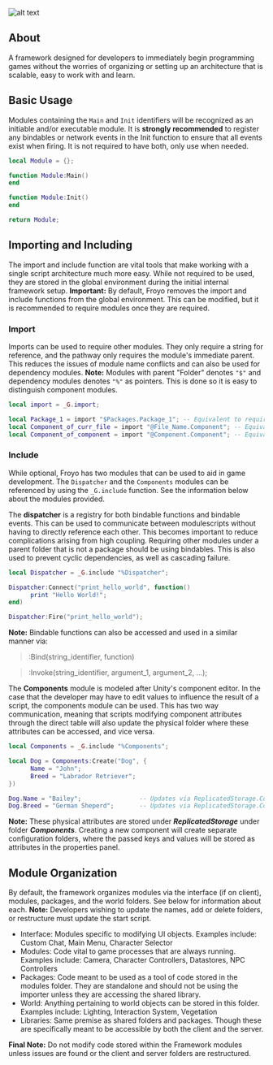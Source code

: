 ![alt text](https://socialify.git.ci/russelcostales/Froyo/image?description=1&font=Inter&language=1&owner=1&pattern=Floating%20Cogs&theme=Dark)

## About
A framework designed for developers to immediately begin programming games without the worries of organizing or
setting up an architecture that is scalable, easy to work with and learn.

## Basic Usage
Modules containing the ``Main`` and ``Init`` identifiers will be recognized as an initiable and/or executable module. It is **strongly recommended** to register any bindables
or network events in the Init function to ensure that all events exist when firing. It is not required to have both, only use when needed.
```lua
local Module = {};

function Module:Main()
end

function Module:Init()
end

return Module;
```

## Importing and Including
The import and include function are vital tools that make working with a single script architecture much more easy. While not required to be used, they are
stored in the global environment during the initial internal framework setup. 
**Important:** By default, Froyo removes the import and include functions from the global environment. This can be modified, but it is recommended to require modules once
they are required. 

### Import
Imports can be used to require other modules. They only require a string for reference, and the pathway only requires the module's immediate parent. This reduces
the issues of module name conflicts and can also be used for dependency modules. 
**Note:** Modules with parent "Folder" denotes ``"$"`` and dependency modules denotes ``"%"`` as pointers. This is done so it is easy to distinguish component modules.
```lua
local import = _G.import;

local Package_1 = import "$Packages.Package_1"; -- Equivalent to require(... .Packages.Package_1);
local Component_of_curr_file = import "@File_Name.Component"; -- Equivalent to require(script.Component);
local Component_of_component = import "@Component.Component"; -- Equivalent to require(script.Component.Component);
```

### Include
While optional, Froyo has two modules that can be used to aid in game development. The ``Dispatcher`` and the ``Components`` modules can be referenced by using the ``_G.include`` function.
See the information below about the modules provided.

The **dispatcher** is a registry for both bindable functions and bindable events. This can be used to communicate between modulescripts without having to directly reference each other. This becomes
important to reduce complications arising from high coupling. Requiring other modules under a parent folder that is not a package should be using bindables. This is also used to prevent
cyclic dependencies, as well as cascading failure.
```lua
local Dispatcher = _G.include "%Dispatcher";

Dispatcher:Connect("print_hello_world", function()
      print "Hello World!";
end)

Dispatcher:Fire("print_hello_world");
```
**Note:** Bindable functions can also be accessed and used in a similar manner via:
> :Bind(string_identifier, function)

> :Invoke(string_identifier, argument_1, argument_2, ...);

The **Components** module is modeled after Unity's component editor. In the case that the developer may have to edit values to influence the result of a script, the components module
can be used. This has two way communication, meaning that scripts modifying component attributes through the direct table will also update the physical folder where these attributes
can be accessed, and vice versa. 
```lua
local Components = _G.include "%Components";

local Dog = Components:Create("Dog", {
      Name = "John";
      Breed = "Labrador Retriever";
})

Dog.Name = "Bailey";                -- Updates via ReplicatedStorage.Components.Dog:SetAttribute("Name", "Bailey");
Dog.Breed = "German Sheperd";       -- Updates via ReplicatedStorage.Components.Dog:SetAttribute("Breed", "German Sheperd");
```  
**Note:** These physical attributes are stored under ***ReplicatedStorage*** under folder ***Components***. Creating a new component will create separate configuration folders, where
the passed keys and values will be stored as attributes in the properties panel.

## Module Organization
By default, the framework organizes modules via the interface (if on client), modules, packages, and the world folders. See below for information about each. 
**Note:** Developers wishing to update the names, add or delete folders, or restructure must update the start script. 

- Interface: Modules specific to modifying UI objects. Examples include: Custom Chat, Main Menu, Character Selector
- Modules: Code vital to game processes that are always running. Examples include: Camera, Character Controllers, Datastores, NPC Controllers
- Packages: Code meant to be used as a tool of code stored in the modules folder. They are standalone and should not be using the importer unless they are accessing the shared library.
- World: Anything pertaining to world objects can be stored in this folder. Examples include: Lighting, Interaction System, Vegetation
- Libraries: Same premise as shared folders and packages. Though these are specifically meant to be accessible by both the client and the server.

**Final Note:** Do not modify code stored within the Framework modules unless issues are found or the client and server folders are restructured.